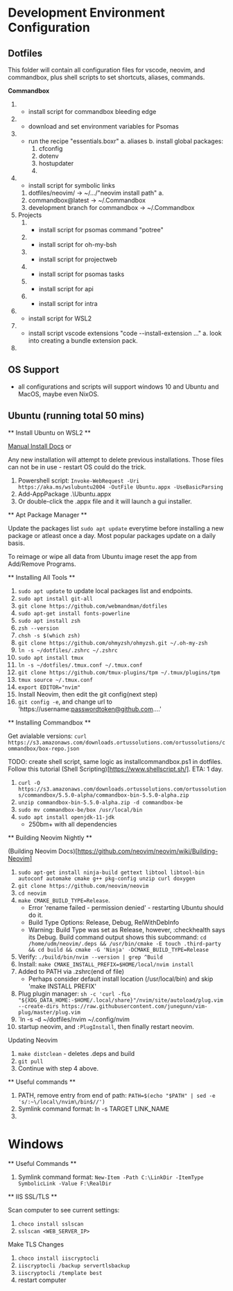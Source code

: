 # Development Environment Configuration

## Dotfiles

This folder will contain all configuration files for vscode, neovim, and commandbox, plus shell scripts to set shortcuts, aliases, commands.

**Commandbox**

1. * install script for commandbox bleeding edge
2. * download and set environment variables for Psomas
3. * run the recipe "essentials.boxr" 
	a. aliases
	b. install global packages:
		1. cfconfig
		2. dotenv
		3. hostupdater
		4. 
4. * install script for symbolic links 
	1. dotfiles/neovim/ -> ~/.../"neovim install path"
		a. 
	2. commandbox@latest -> ~/.Commandbox 
	3. development branch for commandbox -> ~/.Commandbox
5. Projects
	1. * install script for psomas command "potree"
	2. * install script for oh-my-bsh
	3. * install script for projectweb
	4. * install script for psomas tasks
	5. * install script for api
	6. * install script for intra
6. * install script for WSL2
7. * install script vscode extensions "code --install-extension ..."
	a. look into creating a bundle extension pack. 
8. 

## OS Support

* all configurations and scripts will support windows 10 and Ubuntu and MacOS, maybe even NixOS.


## Ubuntu (running total 50 mins)

** Install Ubuntu on WSL2 **

[Manual Install Docs](https://docs.microsoft.com/en-us/windows/wsl/install-manual) or

Any new installation will attempt to delete previous installations. Those files can not be in use - restart OS could do the trick.

1. Powershell script: `Invoke-WebRequest -Uri https://aka.ms/wslubuntu2004 -OutFile Ubuntu.appx -UseBasicParsing`
2. Add-AppPackage .\Ubuntu.appx
3. Or double-click the .appx file and it will launch a gui installer.

** Apt Package Manager **

Update the packages list `sudo apt update` everytime before installing a new package or atleast once a day. Most popular packages update on a daily basis.

To reimage or wipe all data from Ubuntu image reset the app from Add/Remove Programs.

** Installing All Tools **

1. `sudo apt update` to update local packages list and endpoints.
2. `sudo apt install git-all`
3. `git clone https://github.com/webmandman/dotfiles`
4. `sudo apt-get install fonts-powerline`
5. `sudo apt install zsh`
6. `zsh --version`
7. `chsh -s $(which zsh)`
8. `git clone https://github.com/ohmyzsh/ohmyzsh.git ~/.oh-my-zsh`
9. `ln -s ~/dotfiles/.zshrc ~/.zshrc`
10. `sudo apt install tmux`
11. `ln -s ~/dotfiles/.tmux.conf ~/.tmux.conf`
12. `git clone https://github.com/tmux-plugins/tpm ~/.tmux/plugins/tpm`
13.	`tmux source ~/.tmux.conf`
14. `export EDITOR="nvim"`
15. Install Neovim, then edit the git config(next step)
16. `git config -e`, and change url to  'https://username:passwordtoken@github.com....'

** Installing Commandbox **

Get avialable versions: `curl https://s3.amazonaws.com/downloads.ortussolutions.com/ortussolutions/commandbox/box-repo.json`

TODO: create shell script, same logic as installcommandbox.ps1 in dotfiles. Follow this tutorial (Shell Scripting)[https://www.shellscript.sh/]. ETA: 1 day.

1. `curl -O https://s3.amazonaws.com/downloads.ortussolutions.com/ortussolutions/commandbox/5.5.0-alpha/commandbox-bin-5.5.0-alpha.zip`
2. `unzip commandbox-bin-5.5.0-alpha.zip -d commandbox-be`
3. `sudo mv commandbox-be/box /usr/local/bin`
4. `sudo apt install openjdk-11-jdk`
	- 250bm+ with all dependencies

** Building Neovim Nightly **

(Building Neovim Docs)[https://github.com/neovim/neovim/wiki/Building-Neovim]

1. `sudo apt-get install ninja-build gettext libtool libtool-bin autoconf automake cmake g++ pkg-config unzip curl doxygen`
2. `git clone https://github.com/neovim/neovim`
3. `cd neovim`
4. `make CMAKE_BUILD_TYPE=Release`. 
	- Error 'rename failed - permission denied' - restarting Ubuntu should do it. 
	- Build Type Options: Release, Debug, RelWithDebInfo
	- Warning: Build Type was set as Release, however, :checkhealth says its Debug. Build command output shows this subcommand: `cd /home/udm/neovim/.deps && /usr/bin/cmake -E touch .third-party && cd build && cmake -G 'Ninja' -DCMAKE_BUILD_TYPE=Release`
5. Verify: `./build/bin/nvim --version | grep ^Build`
6. Install: `make CMAKE_INSTALL_PREFIX=$HOME/local/nvim install`
7. Added to PATH via .zshrc(end of file)
	- Perhaps consider default install location (/usr/local/bin) and skip 'make INSTALL PREFIX'
8. Plug plugin manager: `sh -c 'curl -fLo "${XDG_DATA_HOME:-$HOME/.local/share}"/nvim/site/autoload/plug.vim --create-dirs https://raw.githubusercontent.com/junegunn/vim-plug/master/plug.vim`
9. `ln -s -d ~/dotfiles/nvim ~/.config/nvim
10. startup neovim, and `:PlugInstall`, then finally restart neovim.

Updating Neovim

1. `make distclean` - deletes .deps and build
2. `git pull`
3. Continue with step 4 above.

** Useful commands **

1. PATH, remove entry from end of path: `PATH=$(echo "$PATH" | sed -e 's/:~\/local\/nvim\/bin$//')`
2. Symlink command format: ln -s TARGET LINK_NAME 
3.

# Windows #

** Useful Commands **

1. Symlink command format: `New-Item -Path C:\LinkDir -ItemType SymbolicLink -Value F:\RealDir`

** IIS SSL/TLS **

Scan computer to see current settings:

1. `choco install sslscan`
2. `sslscan <WEB_SERVER_IP>`

Make TLS Changes

1. `choco install iiscryptocli`
2. `iiscryptocli /backup servertlsbackup`
3. `iiscryptocli /template best`
4. restart computer




